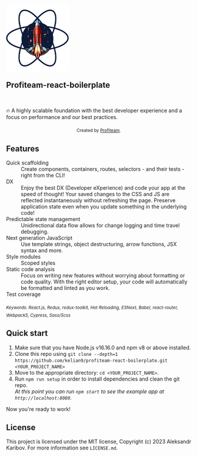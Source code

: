 <h2>
	<img src="https://github.com/kelian9/profiteam-react-boilerplate-brand/blob/main/assets/boilerplate.png" alt="profiteam react boilerplate banner" align="center" float="left" style="width: 170px; height: 179.68px;" />
	<br />
	<br />
	Profiteam-react-boilerplate
</h2>
<br />

🔥 A highly scalable foundation with the best developer experience and a focus on performance and our best practices.

<div align="center">
  <sub>Created by <a href="t.me/kelian9">Profiteam</a>.</sub>
</div>

## Features

<dl>
  <dt>Quick scaffolding</dt>
  <dd>Create components, containers, routes, selectors - and their tests - right from the CLI!</dd>

  <dt>DX</dt>
  <dd>Enjoy the best DX (Developer eXperience) and code your app at the speed of thought! Your saved changes to the CSS and JS are reflected instantaneously without refreshing the page. Preserve application state even when you update something in the underlying code!</dd>

  <dt>Predictable state management</dt>
  <dd>Unidirectional data flow allows for change logging and time travel debugging.</dd>

  <dt>Next generation JavaScript</dt>
  <dd>Use template strings, object destructuring, arrow functions, JSX syntax and more.</dd>

  <dt>Style modules</dt>
  <dd>Scoped styles</dd>

  <dt>Static code analysis</dt>
  <dd>Focus on writing new features without worrying about formatting or code quality. With the right editor setup, your code will automatically be formatted and linted as you work.</dd>

  <dt>Test coverage</dt>
  <dd></dd>
</dl>

<sub><i>Keywords: React.js, Redux, redux-toolkit, Hot Reloading, ESNext, Babel, react-router, Webpack5, Cypress, Sass/Scss</i></sub>

## Quick start

1.  Make sure that you have Node.js v16.16.0 and npm v8 or above installed.
2.  Clone this repo using `git clone --depth=1 https://github.com/kelian9/profiteam-react-boilerplate.git <YOUR_PROJECT_NAME>`
3.  Move to the appropriate directory: `cd <YOUR_PROJECT_NAME>`.<br />
4.  Run `npm run setup` in order to install dependencies and clean the git repo.<br />
    _At this point you can run `npm start` to see the example app at `http://localhost:8080`._

Now you're ready to work!

## License

This project is licensed under the MIT license, Copyright (c) 2023 Aleksandr Karibov. For more information see `LICENSE.md`.
